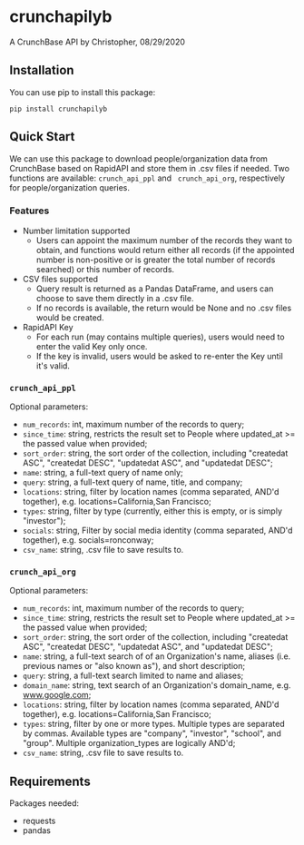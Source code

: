 # crunchapilyb
A CrunchBase API by Christopher, 08/29/2020

## Installation

You can use pip to install this package:
```
pip install crunchapilyb
```

## Quick Start
We can use this package to download people/organization data from CrunchBase based on RapidAPI and store them in .csv files if needed.
Two functions are available: ```crunch_api_ppl``` and ``` crunch_api_org```, respectively for people/organization queries.

### Features
* Number limitation supported
  * Users can appoint the maximum number of the records they want to obtain, and functions would return either all records (if the appointed number is non-positive or is greater the total number of records searched) or this number of records.
* CSV files supported
  * Query result is returned as a Pandas DataFrame, and users can choose to save them directly in a .csv file.
  * If no records is available, the return would be None and no .csv files would be created.
* RapidAPI Key
  * For each run (may contains multiple queries), users would need to enter the valid Key only once.
  * If the key is invalid, users would be asked to re-enter the Key until it's valid.
  
### ```crunch_api_ppl```
Optional parameters:
* ```num_records```: int, maximum number of the records to query;
* ```since_time```: string, restricts the result set to People where updated_at >= the passed value when provided;
* ```sort_order```: string, the sort order of the collection, including "createdat ASC", "createdat DESC", "updatedat ASC", and "updatedat DESC";
* ```name```: string, a full-text query of name only;
* ```query```: string, a full-text query of name, title, and company;
* ```locations```: string, filter by location names (comma separated, AND'd together), e.g. locations=California,San Francisco;
* ```types```: string, filter by type (currently, either this is empty, or is simply "investor");
* ```socials```: string, Filter by social media identity (comma separated, AND'd together), e.g. socials=ronconway;
* ```csv_name```: string, .csv file to save results to.

### ```crunch_api_org```
Optional parameters:
* ```num_records```: int, maximum number of the records to query;
* ```since_time```: string, restricts the result set to People where updated_at >= the passed value when provided;
* ```sort_order```: string, the sort order of the collection, including "createdat ASC", "createdat DESC", "updatedat ASC", and "updatedat DESC";
* ```name```: string, a full-text search of of an Organization's name, aliases (i.e. previous names or "also known as"), and short description;
* ```query```: string, a full-text search limited to name and aliases;
* ```domain_name```: string, text search of an Organization's domain_name, e.g. www.google.com;
* ```locations```: string, filter by location names (comma separated, AND'd together), e.g. locations=California,San Francisco;
* ```types```: string, filter by one or more types. Multiple types are separated by commas. Available types are "company", "investor", "school", and "group". Multiple organization_types are logically AND'd;
* ```csv_name```: string, .csv file to save results to.

## Requirements
Packages needed:
* requests
* pandas
